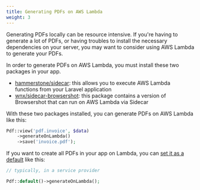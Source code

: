 ```yaml
---
title: Generating PDFs on AWS Lambda
weight: 3
---
```


Generating PDFs locally can be resource intensive. If you're having to generate a lot of PDFs, or having troubles to install the necessary dependencies on your server, you may want to consider using AWS Lambda to generate your PDFs.

In order to generate PDFs on AWS Lambda, you must install these two packages in your app.

- [hammerstone/sidecar](https://hammerstone.dev/sidecar/docs/main/overview): this allows you to  execute AWS Lambda functions from your Laravel application
- [wnx/sidecar-browsershot](https://github.com/wnx/sidecar-browsershot): this package contains a version of Browsershot that can run on AWS Lambda via Sidecar

With these two packages installed, you can generate PDFs on AWS Lambda like this:

```php
Pdf::view('pdf.invoice', $data)
    ->generateOnLambda()
    ->save('invoice.pdf');
```

If you want to create all PDFs in your app on Lambda, you can [set it as a default](https://spatie.be/docs/laravel-pdf/v1/basic-usage/setting-defaults) like this:

```php
// typically, in a service provider

Pdf::default()->generateOnLambda();
```
